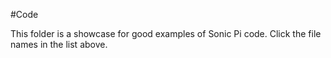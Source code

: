 #Code

This folder is a showcase for good examples of Sonic Pi code. Click the file names in the list above.
